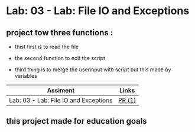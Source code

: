 # Lab: 03 - Lab: File IO and Exceptions
## project tow three functions :


* thist first is to read the file

* the second function to  edit the script 

* third thing is to merge the userinput with script but this made by variables 



| Assiment | Links                                                     |
| -------- | ---------------------------------------------------------|
| Lab: 03 - Lab: File IO and Exceptions  | [PR (1)]() |

## this project made for education goals 